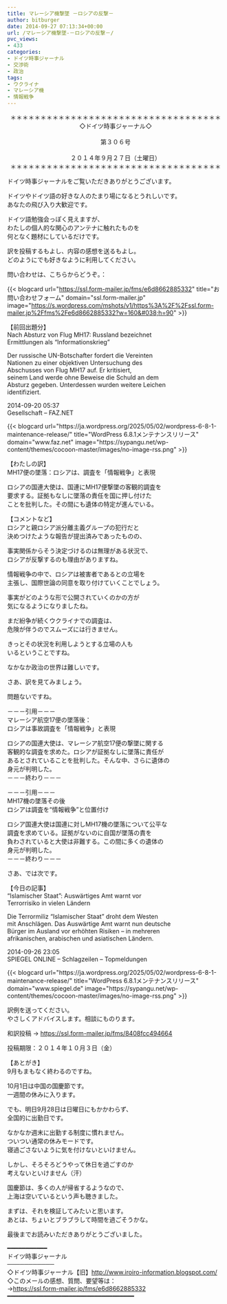 ```yaml
---
title: マレーシア機撃墜 －ロシアの反撃－
author: bitburger
date: 2014-09-27 07:13:34+00:00
url: /マレーシア機撃墜-－ロシアの反撃－/
pvc_views:
- 433
categories:
- ドイツ時事ジャーナル
- 交渉術
- 政治
tags:
- ウクライナ
- マレーシア機
- 情報戦争
---
```

<p align="center">
  ＊＊＊＊＊＊＊＊＊＊＊＊＊＊＊＊＊＊＊＊＊＊＊＊＊＊＊＊＊＊＊＊＊＊＊<br /> ◇ドイツ時事ジャーナル◇<br /><br /> 第３０６号<br /><br /> ２０１４年９月２７日（土曜日）<br /> ＊＊＊＊＊＊＊＊＊＊＊＊＊＊＊＊＊＊＊＊＊＊＊＊＊＊＊＊＊＊＊＊＊＊＊
</p>

ドイツ時事ジャーナルをご覧いただきありがとうございます。  
  
ドイツやドイツ語の好きな人のたまり場になるとうれしいです。  
あなたの飛び入り大歓迎です。  
  
ドイツ語勉強会っぽく見えますが、  
わたしの個人的な関心のアンテナに触れたものを  
何となく題材にしているだけです。  
  
訳を投稿するもよし、内容の感想を送るもよし。  
どのようにでも好きなように利用してください。  
  
問い合わせは、こちらからどうぞ。：  
  
{{< blogcard url="https://ssl.form-mailer.jp/fms/e6d8662885332" title="&#12362;&#21839;&#12356;&#21512;&#12431;&#12379;&#12501;&#12457;&#12540;&#12512;" domain="ssl.form-mailer.jp" image="https://s.wordpress.com/mshots/v1/https%3A%2F%2Fssl.form-mailer.jp%2Ffms%2Fe6d8662885332?w=160&#038;h=90" >}} 

【前回出題分】  
Nach Absturz von Flug MH17: Russland bezeichnet  
Ermittlungen als &#8220;Informationskrieg&#8221;  
  
Der russische UN-Botschafter fordert die Vereinten  
Nationen zu einer objektiven Untersuchung des  
Abschusses von Flug MH17 auf. Er kritisiert,  
seinem Land werde ohne Beweise die Schuld an dem  
Absturz gegeben. Unterdessen wurden weitere Leichen  
identifiziert.  
  
2014-09-20 05:37  
Gesellschaft &#8211; FAZ.NET 

<div class="rss-entry-cards widget-entry-cards no-icon">
  {{< blogcard url="https://ja.wordpress.org/2025/05/02/wordpress-6-8-1-maintenance-release/" title="WordPress 6.8.1メンテナンスリリース" domain="www.faz.net" image="https://sypangu.net/wp-content/themes/cocoon-master/images/no-image-rss.png" >}} 

【わたしの訳】  
MH17便の墜落：ロシアは、調査を「情報戦争」と表現  
  
ロシアの国連大使は、国連にMH17便撃墜の客観的調査を  
要求する。証拠もなしに墜落の責任を国に押し付けた  
ことを批判した。その間にも遺体の特定が進んでいる。 

【コメントなど】  
ロシアと親ロシア派分離主義グループの犯行だと  
決めつけたような報告が提出済みであったものの、  
  
事実関係からそう決定づけるのは無理がある状況で、  
ロシアが反撃するのも理由がありますね。  
  
情報戦争の中で、ロシアは被害者であるとの立場を  
主張し、国際世論の同意を取り付けていくことでしょう。  
  
事実がどのような形で公開されていくのかの方が  
気になるようになりましたね。  
  
まだ紛争が続くウクライナでの調査は、  
危険が伴うのでスムーズには行きません。  
  
きっとその状況を利用しようとする立場の人も  
いるということですね。  
  
なかなか政治の世界は難しいです。 

さあ、訳を見てみましょう。  
  
問題ないですね。  
  
－－－引用－－－  
マレーシア航空17便の墜落後：  
ロシアは事故調査を「情報戦争」と表現  
  
ロシアの国連大使は、マレーシア航空17便の撃墜に関する  
客観的な調査を求めた。ロシアが証拠なしに墜落に責任が  
あるとされていることを批判した。そんな中、さらに遺体の  
身元が判明した。  
－－－終わり－－－  
  
－－－引用－－－  
MH17機の墜落その後  
ロシアは調査を“情報戦争”と位置付け  
  
ロシア国連大使は国連に対しMH17機の墜落について公平な  
調査を求めている。証拠がないのに自国が墜落の責を  
負わされていると大使は非難する。この間に多くの遺体の  
身元が判明した。  
－－－終わり－－－ 

さあ、では次です。  
  
【今日の記事】  
&#8220;Islamischer Staat&#8221;: Auswärtiges Amt warnt vor  
Terrorrisiko in vielen Ländern  
  
Die Terrormiliz &#8220;Islamischer Staat&#8221; droht dem Westen  
mit Anschlägen. Das Auswärtige Amt warnt nun deutsche  
Bürger im Ausland vor erhöhten Risiken &#8211; in mehreren  
afrikanischen, arabischen und asiatischen Ländern.  
  
2014-09-26 23:05  
SPIEGEL ONLINE &#8211; Schlagzeilen &#8211; Topmeldungen 

<div class="rss-entry-cards widget-entry-cards no-icon">
  {{< blogcard url="https://ja.wordpress.org/2025/05/02/wordpress-6-8-1-maintenance-release/" title="WordPress 6.8.1メンテナンスリリース" domain="www.spiegel.de" image="https://sypangu.net/wp-content/themes/cocoon-master/images/no-image-rss.png" >}} 

訳例を送ってください。  
やさしくアドバイスします。相談にものります。  
  
和訳投稿 → <https://ssl.form-mailer.jp/fms/8408fcc494664>  
  
投稿期限：２０１４年１０月３日（金） 

【あとがき】  
9月もまもなく終わるのですね。  
  
10月1日は中国の国慶節です。  
一週間の休みに入ります。  
  
でも、明日9月28日は日曜日にもかかわらず、  
全国的に出勤日です。  
  
なかなか週末に出勤する制度に慣れません。  
ついつい通常の休みモードです。  
寝過ごさないように気を付けないといけません。  
  
しかし、そろそろどうやって休日を過ごすのか  
考えないといけません（汗）  
  
国慶節は、多くの人が帰省するようなので、  
上海は空いているという声も聴きました。  
  
まずは、それを検証してみたいと思います。  
あとは、ちょいとブラブラして時間を過ごそうかな。  
  
最後までお読みいただきありがとうございました。 

━━━━━━━━━━━  
ドイツ時事ジャーナル  
───────────  
◇ドイツ時事ジャーナル【旧】<http://www.iroiro-information.blogspot.com/>  
◇このメールの感想、質問、要望等は：  
-><https://ssl.form-mailer.jp/fms/e6d8662885332>  
━━━━━━━━━━━━━━━━━━━━━━━━━━━━━━━━━━━